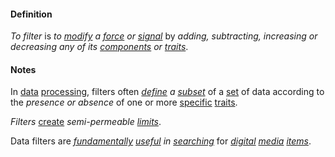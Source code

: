 #### Definition

*To filter* is *to [modify](https://github.com/gcassel/Modular-Organization-Terminology/blob/master/terms/modify.md) a [force](https://github.com/gcassel/Modular-Organization-Terminology/blob/master/terms/force.md) or [signal](https://github.com/gcassel/Modular-Organization-Terminology/blob/master/terms/signal.md)* by *adding, subtracting, increasing or decreasing any of its [components](https://github.com/gcassel/Modular-Organization-Terminology/blob/master/terms/component.md) or [traits](https://github.com/gcassel/Modular-Organization-Terminology/blob/master/terms/trait.md)*.

#### Notes

In [data](https://github.com/gcassel/Modular-Organization-Terminology/blob/master/terms/data.md) [processing](https://github.com/gcassel/Modular-Organization-Terminology/blob/master/terms/process.md), filters often *[define](https://github.com/gcassel/Modular-Organization-Terminology/blob/master/terms/define.md) a [subset](https://github.com/gcassel/Modular-Organization-Terminology/blob/master/terms/subset.md)* of a [set](https://github.com/gcassel/Modular-Organization-Terminology/blob/master/terms/set.md) of data according to the *presence or absence* of one or more [specific](https://github.com/gcassel/Modular-Organization-Terminology/blob/master/terms/specific.md) [traits](https://github.com/gcassel/Modular-Organization-Terminology/blob/master/terms/trait.md).

*Filters* [create](https://github.com/gcassel/Modular-Organization-Terminology/blob/master/terms/create.md) *semi-permeable [limits](https://github.com/gcassel/Modular-Organization-Terminology/blob/master/terms/limit.md)*.  

Data filters are *[fundamentally](https://github.com/gcassel/Modular-Organization-Terminology/blob/master/terms/base.md) [useful](https://github.com/gcassel/Modular-Organization-Terminology/blob/master/terms/use.md) in [searching](https://github.com/gcassel/Modular-Organization-Terminology/blob/master/terms/search.md)* for *[digital](https://github.com/gcassel/Modular-Organization-Terminology/blob/master/terms/digital.md) [media](https://github.com/gcassel/Modular-Organization-Terminology/blob/master/terms/media.md) [items](https://github.com/gcassel/Modular-Organization-Terminology/blob/master/terms/item.md)*.

